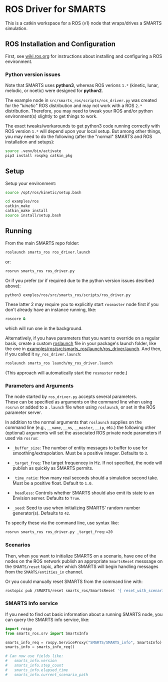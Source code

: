 # ROS Driver for SMARTS

This is a catkin workspace for a ROS (v1) node that wraps/drives a SMARTS simulation.

## ROS Installation and Configuration

First, see [wiki.ros.org](http://wiki.ros.org) for instructions about installing and configuring a ROS environment.

### Python version issues

Note that SMARTS uses **python3**, whereas ROS verions `1.*` (kinetic, lunar, melodic, or noetic) were designed for **python2**.

The example node in `src/smarts_ros/scripts/ros_driver.py` was created for the "_kinetic_" ROS distribution and may not work with a ROS `2.*` distribution.
Therefore, you may need to tweak your ROS and/or python environment(s) slightly to get things to work.

The exact tweaks/workarounds to get python3 code running correctly with ROS version `1.*` will depend upon your local setup.
But among other things, you may need to do the following (after the "normal" SMARTS and ROS installation and setups):
```bash
source .venv/bin/activate
pip3 install rospkg catkin_pkg
```

## Setup

Setup your environment:
```bash
source /opt/ros/kinetic/setup.bash
```
```bash
cd examples/ros
catkin_make
catkin_make install
source install/setup.bash
```


## Running

From the main SMARTS repo folder:
```bash
roslaunch smarts_ros ros_driver.launch
```
or:
```bash
rosrun smarts_ros ros_driver.py
```
Or if you prefer (or if required due to the python version issues desribed above):
```bash
python3 exmples/ros/src/smarts_ros/scripts/ros_driver.py
```

These latter 2 may require you to explicitly start `rosmaster` node first
if you don't already have an instance running, like:
```bash
roscore &
```
which will run one in the background.

Alternatively, if you have parameters that you want to override on a regular basis,
create a custom [roslaunch](http://wiki.ros.org/roslaunch) file in your package's launch folder,
like the one in [examples/ros/src/smarts_ros/launch/ros_driver.launch](examples/ros/src/smarts_ros/launch/ros_driver.launch).
And then, if you called it `my_ros_driver.launch`:
```bash
roslaunch smarts_ros launch/my_ros_driver.launch
```
(This approach will automatically start the `rosmaster` node.)


### Parameters and Arguments

The node started by `ros_driver.py` accepts several parameters.  
These can be specified as arguments on the command line when using `rosrun`
or added to a `.launch` file when using `roslaunch`, or set in the 
ROS parameter server.

In addition to the normal arguments that `roslaunch` supplies on
the command line (e.g., `__name`, `__ns`, `__master`, `__ip`, etc.)
the following other (optional) arguments will set the associated
ROS private node parameters if used via `rosrun`:

- `_buffer_size`:  The number of entity messages to buffer to use for smoothing/extrapolation.  Must be a positive integer.  Defaults to `3`.

- `_target_freq`:  The target frequencey in Hz.  If not specified, the node will publish as quickly as SMARTS permits.

- `_time_ratio`:  How many real seconds should a simulation second take.  Must be a positive float.  Default to `1.0`.

- `_headless`:  Controls whether SMARTS should also emit its state to an Envision server.  Defaults to `True`.

- `_seed`:  Seed to use when initializing SMARTS' random number generator(s).  Defaults to `42`.


To specify these via the command line, use syntax like:
```bash
rosrun smarts_ros ros_driver.py _target_freq:=20
```


### Scenarios

Then, when you want to initialize SMARTS on a scenario,
have one of the nodes on the ROS network publish an appropriate `SmartsReset` messsage on the `SMARTS/reset` topic,
after which SMARTS will begin handling messages from the `SMARTS/entities_in` channel.

Or you could manually reset SMARTS from the command line with:
```bash
rostopic pub /SMARTS/reset smarts_ros/SmartsReset '{ reset_with_scenario_path: /full/path/to/scenario }'
```


### SMARTS Info service
If you need to find out basic information about a running SMARTS node,
you can query the SMARTS info service, like:
```python
import rospy
from smarts_ros.srv import SmartsInfo

smarts_info_req = rospy.ServiceProxy("SMARTS/SMARTS_info", SmartsInfo)
smarts_info = smarts_info_req()

# Can now use fields like:
#   smarts_info.version
#   smarts_info.step_count
#   smarts_info.elapsed_time
#   smarts_info.current_scenario_path
```
